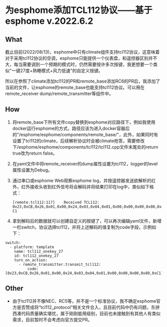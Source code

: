 # 为esphome添加TCL112协议——基于esphome v.2022.6.2


## What

截止目前(2022/08/13)，esphome中只有climate组件支持tcl112协议，这意味着对于采用tcl112协议的空调，esphome只能提供一个仪表盘，和遥控器区别并不大，每当需要调到一个预期的模式时，仍然需要按许多次按键，我更想要一个类似"一键27度+熟睡模式+风力低速"的自定义按键。

所以在参照了climate添加tcl112的PR和remote_base添加RC6的PR后，我添加了当前的文件，让esphome的remote_base也能支持tcl112协议。可以用在remote_receiver dump/remote_transmitter等组件中。


## How


1. 将remote_base下所有文件copy替换到esphome对应路径下，例如我使用docker运行esphome的方式，路径应该为进入docker容器后的"/esphome/esphome/components/remote_base/"，此外，如果同时有设置了tcl112的climate，后续解析协议时会被climate抢答，需要修改下/esphome/esphome/components/tcl112/tcl112.cpp文件末尾处的return true改为return false。



2.  在yaml文件中将remote_receiver的dump属性设置为tcl112，logger的level属性设置为Debug。


3. 通过串口或esphome Web观察esphome log，并按遥控器发送欲解析的红外，红外接收头收到红外信号将会解码并将结果打印在log中，类似如下格式：

    `[remote.tcl112:117]	Received TCL112: 0x23,0xCB,0x26,0x01,0x00,0x24,0x03,0x04,0x01,0x00,0x00,0x00,0x80,0xC1`

4. 拿到解码后的数据就可以创建自定义的按键了，可以再次编辑yaml文件，新增一栏switch，协议选择tcl112，并将上述解码的值复制为code字段，示例如下：
```
switch:    
  - platform: template
    name: tcl112_onekey_27
    id: tcl112_onekey_27
    turn_on_action:
      - remote_transmitter.transmit_tcl112:
          code: [0x23,0xCB,0x26,0x01,0x00,0x24,0x03,0x04,0x01,0x00,0x00,0x00,0x80,0xC1]
```

## Other
- 由于tcl112并不像NEC、RC5等，并不是一个标准协议，我不确定esphome官方是否赞成将“tcl112_protocol”相关文件合入，且目前代码中仍有问题，东拼西凑代码质量确实堪忧，属于刚刚能用级别，目前也未接触到有其他人有类似需求，目前暂时不会考虑向官方提交PR。
